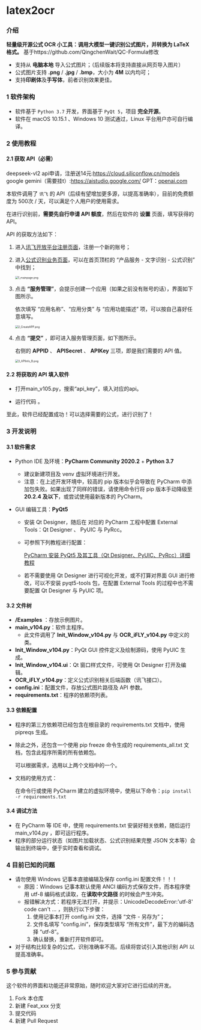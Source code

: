 # latex2ocr
### 介绍

**轻量级开源公式 OCR 小工具：调用大模型一键识别公式图片，并转换为 LaTeX 格式。**
基于https://github.com/QingchenWait/QC-Formula修改
- 支持从 **电脑本地** 导入公式图片；（后续版本将支持直接从网页导入图片）
- 公式图片支持 **.png** / **.jpg** / **.bmp**，大小为 **4M** 以内均可；
- 支持**印刷体**及**手写体**，前者识别效果更佳。

### 1 软件架构
- 软件基于 ```Python 3.7``` 开发，界面基于 ```PyQt 5```，项目 **完全开源**。
- 软件在 macOS 10.15.1 、Windows 10 测试通过，Linux 平台用户亦可自行编译。

### 2 使用教程
#### 2.1 获取 API（必需）
deepseek-vl2 api申请，注册送14元:https://cloud.siliconflow.cn/models
google gemini（需要挂t）:https://aistudio.google.com/
GPT：[openai.com](https://openai.com/index/openai-api/)

本软件调用了 ```讯飞``` 的 API（后续有望增加更多源，以提高准确率），目前的免费额度为 500次 / 天，可以满足个人用户的使用需求。

在进行识别前，**需要先自行申请 API 额度**，然后在软件的 **设置** 页面，填写获得的 API。

API 的获取方法如下：

1. 进入[讯飞开放平台注册页面](https://passport.xfyun.cn/register)，注册一个新的账号；

2. 进入[公式识别业务页面](https://www.xfyun.cn/service/formula-discern)，可以在首页顶栏的 “产品服务 - 文字识别 - 公式识别” 中找到；

   <img src="https://s2.loli.net/2021/12/21/dChQbE5DLTrGwIj.png" alt="1_mainpage.png" style="zoom: 50%;" />

3. 点击 **“服务管理”**，会提示创建一个应用（如果之前没有账号的话），界面如下图所示。

   依次填写 “应用名称”、“应用分类” 与 “应用功能描述” 项，可以按自己喜好任意填写。

   <img src="https://s2.loli.net/2021/12/21/IE5gfGSroQVjLla.png" alt="2_CreateAPP.png" style="zoom:50%;" />

4. 点击 **“提交”** ，即可进入服务管理页面，如下图所示。

   右侧的 **APPID** 、 **APISecret** 、 **APIKey** 三项，即是我们需要的 API 值。

   <img src="https://s2.loli.net/2021/12/22/Vc6jL9dHQrOEKgX.png" alt="3_APIInfo_B.png" style="zoom:50%;" />

#### 2.2 将获取的 API 填入软件

- 打开main_v105.py，搜索“api_key”，填入对应的api。

- 运行代码 。

至此，软件已经配置成功！可以选择需要的公式，进行识别了！

### 3 开发说明

#### 3.1 软件需求

- Python IDE 及环境：**PyCharm Community 2020.2** + **Python 3.7**

  - 建议新建项目及 venv 虚拟环境进行开发。
  - 注意：在上述开发环境中，较高的 pip 版本似乎会导致在 PyCharm 中添加包失败。如果出现了同样的错误，请使用命令行将 pip 版本手动降级至 **20.2.4 及以下**，或尝试使用最新版本的 PyCharm。

- GUI 编辑工具：**PyQt5**

  - 安装 Qt Designer，随后在 对应的 PyCharm 工程中配置 External Tools：Qt Designer 、 PyUIC 与 PyRcc。

  - 可参照下列教程进行配置：

    [PyCharm 安装 PyQt5 及其工具（Qt Designer、PyUIC、PyRcc）详细教程](https://blog.csdn.net/qq_32892383/article/details/108867482)

  - 若不需要使用 Qt Designer 进行可视化开发，或不打算对界面 GUI 进行修改，可以不安装 pyqt5-tools 包，在配置 External Tools 的过程中也不需要配置 Qt Designer 与 PyUIC 项。

#### 3.2 文件树

- **/Examples** ：存放示例图片。
- **main_v104.py**：软件主程序。
  - 此文件调用了 **Init_Window_v104.py** 与 **OCR_iFLY_v104.py** 中定义的类。
- **Init_Window_v104.py**：PyQt GUI 控件定义及绘制源码，使用 PyUIC 生成。
- **Init_Window_v104.ui**：Qt 窗口样式文件，可使用 Qt Designer 打开及编辑。
- **OCR_iFLY_v104.py**：定义公式识别相关后端函数（讯飞接口）。
- **config.ini**：配置文件，存放公式图片路径及 API 参数。
- **requirements.txt**：程序的依赖项列表。

#### 3.3 依赖配置

- 程序的第三方依赖项已经包含在根目录的 requirements.txt 文档中，使用 pipreqs 生成。

- 除此之外，还包含一个使用 pip freeze 命令生成的 requirements_all.txt 文档，包含此程序所需的所有依赖包。

  可以根据需求，选用以上两个文档中的一个。

- 文档的使用方式：

  在命令行或使用 PyCharm 建立的虚拟环境中，使用以下命令：```pip install -r requirements.txt```

#### 3.4 调试方法

- 在 PyCharm 等 IDE 中，使用 requirements.txt 安装好相关依赖，随后运行 main_v104.py ，即可运行程序。
- 程序的部分运行状态（如图片加载状态、公式识别结果完整 JSON 文本等）会输出到终端中，便于实时查看和调试。

### 4 目前已知的问题

- 请勿使用 Windows 记事本直接编辑及保存 config.ini 配置文件！！！
  - 原因：Windows 记事本默认使用 ANCI 编码方式保存文件，而本程序使用 utf-8 编码格式读取，在**读取中文路径** 的时候会产生冲突。
  - 报错解决方式：若程序无法打开，并提示：UnicodeDecodeError:'utf-8' code can't ... ，则执行以下步骤：
    1. 使用记事本打开 config.ini 文件，选择 “文件 - 另存为”；
    2. 文件名填写 “config.ini”，保存类型填写 “所有文件”，最下方的编码选择 “utf-8”。
    3. 确认替换，重新打开软件即可。
- 对于结构比较复杂的公式，识别准确率不高。后续将尝试引入其他识别 API 以提高准确率。 

### 5 参与贡献

这个软件的界面和功能还非常原始，随时欢迎大家对它进行后续的开发。
1.  Fork 本仓库
2.  新建 Feat_xxx 分支
3.  提交代码
4.  新建 Pull Request

